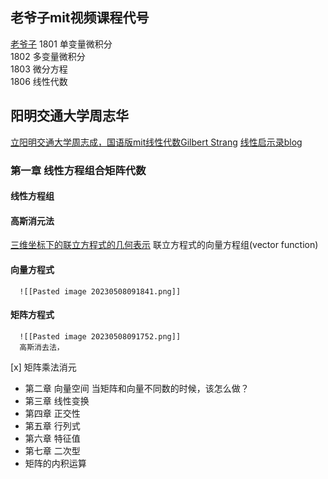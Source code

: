 ## 老爷子mit视频课程代号
[老爷子](https://www.youtube.com/watch?v=9RJml41PFnc)
1801 单变量微积分  
1802 多变量微积分  
1803 微分方程  
1806 线性代数

## 阳明交通大学周志华
[立阳明交通大学周志成，国语版mit线性代数Gilbert Strang](https://www.bilibili.com/video/BV1c14y177A6/?spm_id_from=333.788&vd_source=b92112731015c20054034d26c9ad8a67)
[线性启示录blog](https://ccjou.wordpress.com/2013/02/20/%E9%AB%98%E6%96%AF%E6%B6%88%E5%8E%BB%E6%B3%95/)

### 第一章 线性方程组合矩阵代数 
   #### 线性方程组
   #### 高斯消元法
   [三维坐标下的联立方程式的几何表示](https://www.bilibili.com/video/BV1c14y177A6?t=281.2)
	 联立方程式的向量方程组(vector function)
  #### 向量方程式
	  ![[Pasted image 20230508091841.png]]
 #### 矩阵方程式
	  ![[Pasted image 20230508091752.png]]
	  高斯消去法，
   [x] 矩阵乘法消元 
- 第二章 向量空间
   当矩阵和向量不同数的时候，该怎么做？
- 第三章 线性变换
- 第四章 正交性
- 第五章 行列式
- 第六章 特征值
- 第七章 二次型
- 矩阵的内积运算
